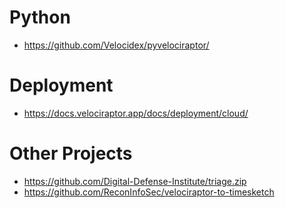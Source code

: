 
# Python
- https://github.com/Velocidex/pyvelociraptor/

# Deployment
- https://docs.velociraptor.app/docs/deployment/cloud/


# Other Projects
- https://github.com/Digital-Defense-Institute/triage.zip
- https://github.com/ReconInfoSec/velociraptor-to-timesketch

